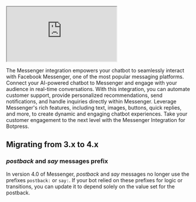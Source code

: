 <iframe src="https://www.youtube.com/embed/pOIrLMpZZqc"></iframe>

The Messenger integration empowers your chatbot to seamlessly interact with Facebook Messenger, one of the most popular messaging platforms. Connect your AI-powered chatbot to Messenger and engage with your audience in real-time conversations. With this integration, you can automate customer support, provide personalized recommendations, send notifications, and handle inquiries directly within Messenger. Leverage Messenger's rich features, including text, images, buttons, quick replies, and more, to create dynamic and engaging chatbot experiences. Take your customer engagement to the next level with the Messenger Integration for Botpress.

## Migrating from 3.x to 4.x

### _postback_ and _say_ messages prefix

In version 4.0 of Messenger, _postback_ and _say_ messages no longer use the prefixes `postback:` or `say:`. If your bot relied on these prefixes for logic or transitions, you can update it to depend solely on the value set for the postback.

